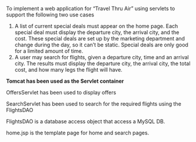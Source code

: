 To implement a web application for “Travel Thru Air” using servlets to support the following two use cases
1. A list of current special deals must appear on the home page. Each special deal must display the departure city, the arrival city, and the cost. These special deals are set up by the marketing department and change during the day, so it can’t be static. Special deals are only good for a limited amount of time.
2. A user may search for flights, given a departure city, time and an arrival city. The results must display the departure city, the arrival city, the total cost, and how many legs the flight will have.

**Tomcat has been used as the Servlet container**

OffersServlet has been used to display offers

SearchServlet has been used to search for the required flights using the FlightsDAO

FlightsDAO is a database access object that access a MySQL DB.

home.jsp is the template page for home and search pages.
